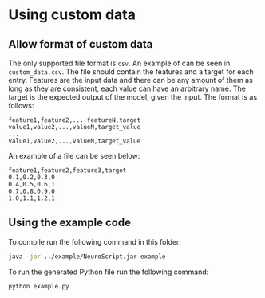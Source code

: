 # Using custom data

## Allow format of custom data

The only supported file format is ```csv```. An example of can be seen in ```custom_data.csv```.
The file should contain the features and a target for each entry.
Features are the input data and there can be any amount of them as long as they are consistent,
each value can have an arbitrary name.
The target is the expected output of the model, given the input.
The format is as follows:

```csv
feature1,feature2,...,featureN,target
value1,value2,...,valueN,target_value
...
value1,value2,...,valueN,target_value
```

An example of a file can be seen below:

```csv
feature1,feature2,feature3,target
0.1,0.2,0.3,0
0.4,0.5,0.6,1
0.7,0.8,0.9,0
1.0,1.1,1.2,1
```

## Using the example code

To compile run the following command in this folder:

````bash
java -jar ../example/NeuroScript.jar example
````

To run the generated Python file run the following command:

```bash
python example.py
```
